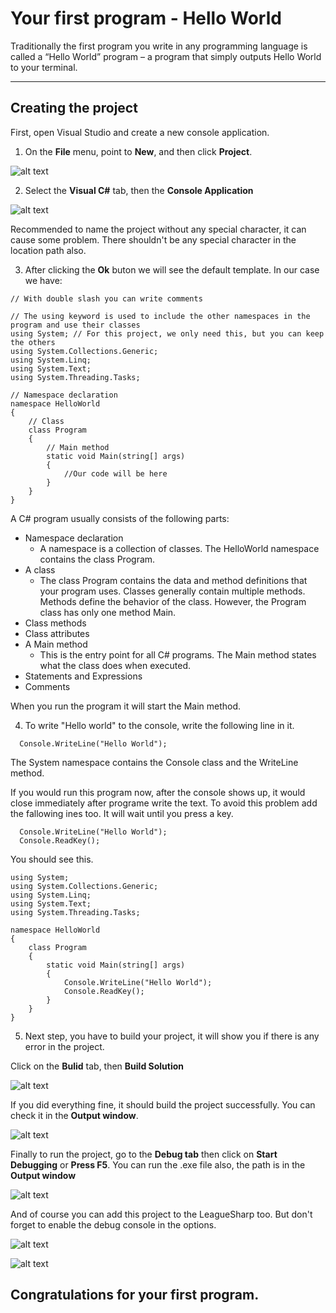 Your first program - Hello World
===================

Traditionally the first program you write in any programming language is called 
a “Hello World” program – a program that simply outputs Hello World to your terminal. 

----------

Creating the project
-------------

First, open Visual Studio and create a new console application.

1. On the **File** menu, point to **New**, and then click **Project**.

![alt text](https://raw.githubusercontent.com/Soresu/Others/master/Images/Docs/Hello_World/1.jpg "Step one")

2. Select the **Visual C#** tab, then the **Console Application**

![alt text](https://raw.githubusercontent.com/Soresu/Others/master/Images/Docs/Hello_World/2.jpg "Step two") 

Recommended to name the project without any special character, it can cause some problem.
There shouldn't be any special character in the location path also.

3. After clicking the **Ok** buton we will see the default template.
In our case we have:

```
// With double slash you can write comments

// The using keyword is used to include the other namespaces in the program and use their classes
using System; // For this project, we only need this, but you can keep the others
using System.Collections.Generic;
using System.Linq;
using System.Text;
using System.Threading.Tasks;

// Namespace declaration
namespace HelloWorld
{
    // Class
    class Program
    {
        // Main method
        static void Main(string[] args)
        {
            //Our code will be here
        }
    }
}
```
A C# program usually consists of the following parts:

* Namespace declaration
  *  A namespace is a collection of classes. The HelloWorld namespace contains the class Program.
* A class
  * The class Program contains the data and method definitions that your program uses. Classes generally contain multiple methods. Methods define the behavior of the class. However, the Program class has only one method Main.
* Class methods
* Class attributes
* A Main method
  * This is the entry point for all C# programs. The Main method states what the class does when executed.
* Statements and Expressions
* Comments

When you run the program it will start the Main method. 

4. To write "Hello world" to the console, write the following line in it.

```
  Console.WriteLine("Hello World");
```
The System namespace contains the Console class and the WriteLine method.

If you would run this program now, after the console shows up, it would close immediately after programe write the text. To avoid this problem add the fallowing ines too. It will wait until you press a key.
```
  Console.WriteLine("Hello World");
  Console.ReadKey();
```
You should see this.
```
using System;
using System.Collections.Generic;
using System.Linq;
using System.Text;
using System.Threading.Tasks;

namespace HelloWorld
{
    class Program
    {
        static void Main(string[] args)
        {
            Console.WriteLine("Hello World");
            Console.ReadKey();
        }
    }
}
```
5. Next step, you have to build your project, it will show you if there is any error in the project.

Click on the **Bulid** tab, then **Build Solution**

![alt text](https://raw.githubusercontent.com/Soresu/Others/master/Images/Docs/Hello_World/3.jpg "Step five") 

If you did everything fine, it should build the project successfully. You can check it in the **Output window**.

![alt text](https://raw.githubusercontent.com/Soresu/Others/master/Images/Docs/Hello_World/3_5.jpg "Step five2")

Finally to run the project, go to the **Debug tab** then click on **Start Debugging** or **Press F5**.
You can run the .exe file also, the path is in the **Output window**

![alt text](https://raw.githubusercontent.com/Soresu/Others/master/Images/Docs/Hello_World/3_6.jpg "Step Omega")

And of course you can add this project to the LeagueSharp too. But don't forget to enable the debug console in the options.

![alt text](https://raw.githubusercontent.com/Soresu/Others/master/Images/Docs/Hello_World/LS.jpg "Step LeaguesSharp")

![alt text](https://raw.githubusercontent.com/Soresu/Others/master/Images/Docs/Hello_World/4.jpg "Step Console")

## Congratulations for your first program.

